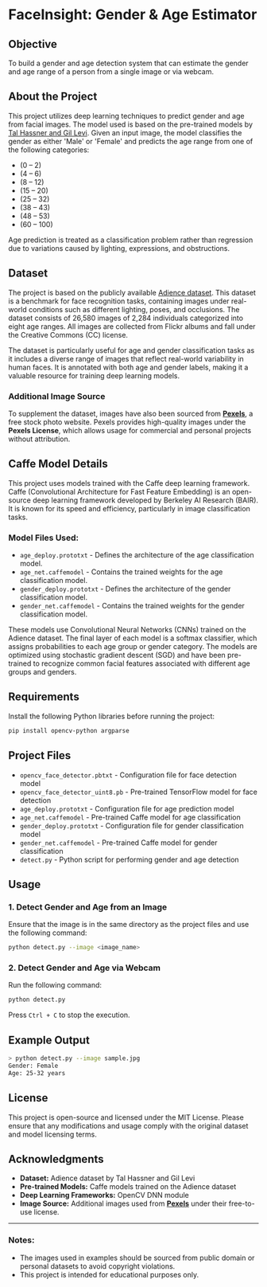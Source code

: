 # FaceInsight: Gender & Age Estimator

## Objective
To build a gender and age detection system that can estimate the gender and age range of a person from a single image or via webcam.

## About the Project
This project utilizes deep learning techniques to predict gender and age from facial images. The model used is based on the pre-trained models by [Tal Hassner and Gil Levi](https://talhassner.github.io/home/projects/Adience/Adience-data.html). Given an input image, the model classifies the gender as either 'Male' or 'Female' and predicts the age range from one of the following categories:
- (0 – 2)
- (4 – 6)
- (8 – 12)
- (15 – 20)
- (25 – 32)
- (38 – 43)
- (48 – 53)
- (60 – 100)

Age prediction is treated as a classification problem rather than regression due to variations caused by lighting, expressions, and obstructions.

## Dataset
The project is based on the publicly available [Adience dataset](https://www.kaggle.com/ttungl/adience-benchmark-gender-and-age-classification). This dataset is a benchmark for face recognition tasks, containing images under real-world conditions such as different lighting, poses, and occlusions. The dataset consists of 26,580 images of 2,284 individuals categorized into eight age ranges. All images are collected from Flickr albums and fall under the Creative Commons (CC) license.

The dataset is particularly useful for age and gender classification tasks as it includes a diverse range of images that reflect real-world variability in human faces. It is annotated with both age and gender labels, making it a valuable resource for training deep learning models.

### Additional Image Source
To supplement the dataset, images have also been sourced from **[Pexels](https://www.pexels.com/search/person/)**, a free stock photo website. Pexels provides high-quality images under the **Pexels License**, which allows usage for commercial and personal projects without attribution.

## Caffe Model Details
This project uses models trained with the Caffe deep learning framework. Caffe (Convolutional Architecture for Fast Feature Embedding) is an open-source deep learning framework developed by Berkeley AI Research (BAIR). It is known for its speed and efficiency, particularly in image classification tasks.

### Model Files Used:
- `age_deploy.prototxt` - Defines the architecture of the age classification model.
- `age_net.caffemodel` - Contains the trained weights for the age classification model.
- `gender_deploy.prototxt` - Defines the architecture of the gender classification model.
- `gender_net.caffemodel` - Contains the trained weights for the gender classification model.

These models use Convolutional Neural Networks (CNNs) trained on the Adience dataset. The final layer of each model is a softmax classifier, which assigns probabilities to each age group or gender category. The models are optimized using stochastic gradient descent (SGD) and have been pre-trained to recognize common facial features associated with different age groups and genders.

## Requirements
Install the following Python libraries before running the project:

```bash
pip install opencv-python argparse
```

## Project Files
- `opencv_face_detector.pbtxt` - Configuration file for face detection model
- `opencv_face_detector_uint8.pb` - Pre-trained TensorFlow model for face detection
- `age_deploy.prototxt` - Configuration file for age prediction model
- `age_net.caffemodel` - Pre-trained Caffe model for age classification
- `gender_deploy.prototxt` - Configuration file for gender classification model
- `gender_net.caffemodel` - Pre-trained Caffe model for gender classification
- `detect.py` - Python script for performing gender and age detection

## Usage
### 1. Detect Gender and Age from an Image
Ensure that the image is in the same directory as the project files and use the following command:

```bash
python detect.py --image <image_name>
```

### 2. Detect Gender and Age via Webcam
Run the following command:

```bash
python detect.py
```
Press `Ctrl + C` to stop the execution.

## Example Output
```bash
> python detect.py --image sample.jpg
Gender: Female
Age: 25-32 years
```

## License
This project is open-source and licensed under the MIT License. Please ensure that any modifications and usage comply with the original dataset and model licensing terms.

## Acknowledgments
- **Dataset:** Adience dataset by Tal Hassner and Gil Levi
- **Pre-trained Models:** Caffe models trained on the Adience dataset
- **Deep Learning Frameworks:** OpenCV DNN module
- **Image Source:** Additional images used from **[Pexels](https://www.pexels.com/search/person/)** under their free-to-use license.

---
### Notes:
- The images used in examples should be sourced from public domain or personal datasets to avoid copyright violations.
- This project is intended for educational purposes only.
